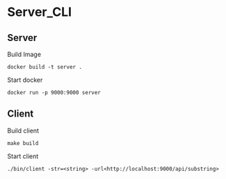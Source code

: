 # Server_CLI
## Server

Build Image
```
docker build -t server .
```
Start docker
```
docker run -p 9000:9000 server
```
## Client

Build client
```
make build
```
Start client
```
./bin/client -str=<string> -url<http://localhost:9000/api/substring>
```
